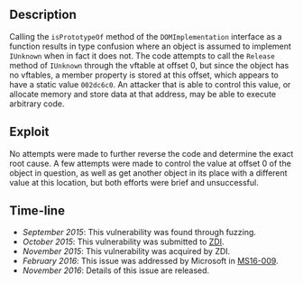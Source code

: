Description
-----------
Calling the `isPrototypeOf` method of the `DOMImplementation` interface as a
function results in type confusion where an object is assumed to implement
`IUnknown` when in fact it does not. The code attempts to call the `Release`
method of `IUnknown` through the vftable at offset 0, but since the object has
no vftables, a member property is stored at this offset, which appears to have
a static value `002dc6c0`. An attacker that is able to control this value, or
allocate memory and store data at that address, may be able to execute
arbitrary code.

Exploit
-------
No attempts were made to further reverse the code and determine the exact root
cause. A few attempts were made to control the value at offset 0 of the object
in question, as well as get another object in its place with a different value
at this location, but both efforts were brief and unsuccessful.

Time-line
---------
* *September 2015*: This vulnerability was found through fuzzing.
* *October 2015*: This vulnerability was submitted to [ZDI][].
* *November 2015*: This vulnerability was acquired by ZDI.
* *February 2016*: This issue was addressed by Microsoft in [MS16-009][].
* *November 2016*: Details of this issue are released.

[ZDI]: http://www.zerodayinitiative.com/
[MS16-009]: https://technet.microsoft.com/library/security/MS16-009